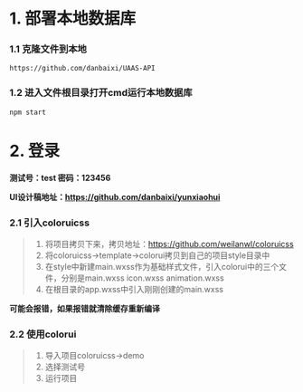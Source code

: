 # 1. 部署本地数据库

### 1.1 克隆文件到本地

```
https://github.com/danbaixi/UAAS-API
```

### 1.2 进入文件根目录打开cmd运行本地数据库

```
npm start
```



# 2. 登录

**测试号：test  密码：123456**

**UI设计稿地址：https://github.com/danbaixi/yunxiaohui**

### 2.1 引入coloruicss

> 1. 将项目拷贝下来，拷贝地址：https://github.com/weilanwl/coloruicss
> 2. 将coloruicss->template->colorui拷贝到自己的项目style目录中
> 3. 在style中新建main.wxss作为基础样式文件，引入colorui中的三个文件，分别是main.wxss   icon.wxss  animation.wxss
> 4. 在根目录的app.wxss中引入刚刚创建的main.wxss

**可能会报错，如果报错就清除缓存重新编译**

### 2.2 使用colorui

>1. 导入项目coloruicss->demo
>2. 选择测试号
>3. 运行项目